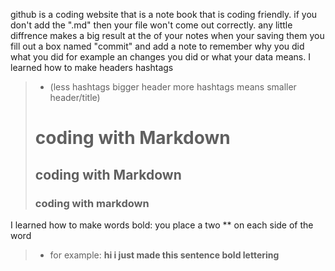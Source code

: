 github is a coding website that is a note book that is coding friendly.
if you don't add the ".md" then your file won't come out correctly. any little diffrence makes a big result 
at the of your notes when your saving them you fill out a box named "commit" and add a note to remember why you did what you did for example an changes you did or what your data means.
I learned how to make headers hashtags 
  > * (less hashtags bigger header more hashtags means smaller header/title)
># coding with Markdown
> ## coding with Markdown 
> ### coding with markdown
I learned how to make words bold: you place a two ** on each side of the word 
 > * for example: **hi i just made this sentence bold lettering**
